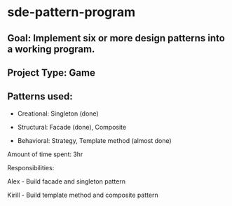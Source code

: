 # sde-pattern-program

## Goal: Implement six or more design patterns into a working program.

## Project Type: Game

## Patterns used:

- Creational:
  Singleton (done) 

- Structural:
  Facade (done),
  Composite

- Behavioral:
  Strategy,
  Template method (almost done)

Amount of time spent: 3hr

Responsibilities:

Alex - Build facade and singleton pattern

Kirill - Build template method and composite pattern
